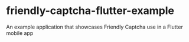 # friendly-captcha-flutter-example
An example application that showcases Friendly Captcha use in a Flutter mobile app
